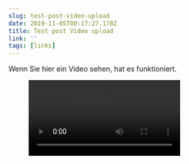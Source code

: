 ```yaml
---
slug: test-post-video-upload
date: 2019-11-05T00:17:27.178Z
title: Test post Video upload
link: ''
tags: [links]
---
```


Wenn Sie hier ein Video sehen, hat es funktioniert.

<figure><video src="/videos/2019-11-05--test-post-video-upload-0.mp4" alt="darkmode.mp4"></video></figure>

